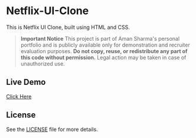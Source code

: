 # Netflix-UI-Clone
This is Netflix UI Clone, built using HTML and CSS. 

>  **Important Notice**
This project is part of Aman Sharma's personal portfolio and is publicly available only for demonstration and recruiter evaluation purposes.
**Do not copy, reuse, or redistribute any part of this code without permission.**
Legal action may be taken in case of unauthorized use.

## Live Demo
[Click Here](https://netflix-ui-clone-inky-nu.vercel.app/)

## License
See the [LICENSE](./LICENSE) file for more details.
